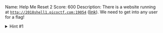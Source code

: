 Name: Help Me Reset 2
Score: 600
Description: There is a website running at <code>http://2018shell1.picoctf.com:19054</code> (<a href="http://2018shell1.picoctf.com:19054">link</a>). We need to get into any user for a flag!
<details><summary>Hint #1</summary>Try looking past the typical vulnerabilities.  Think about possible programming mistakes.</details>